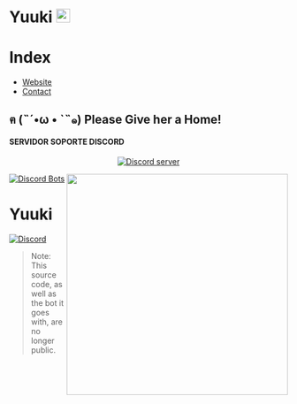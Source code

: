 
<h1> Yuuki <a href = 'https://discordapp.com/oauth2/authorize?client_id=365949788807757834&scope=bot&permissions=2084043903'>
    <img src="https://media.discordapp.net/attachments/414868965479940096/447618697490726912/asdd.png" height="25">
</a></h1>


# Index

- [Website](https://mitorisia.github.io/Komugari/)
- [Contact](https://yuukibot.github.io/)


## ฅ (˵´•ω • `˵๑) Please Give her a Home!

#### SERVIDOR SOPORTE DISCORD
<p align="center">
  <a href="https://discord.gg/abyRgJ8"><img src="https://discordapp.com/api/guilds/333039959500128256/widget.png?style=banner2" alt="Discord server"></a>
</p>
<a href="https://discordbots.org/bot/365949788807757834">
  <img src="https://discordbots.org/api/widget/365949788807757834.svg" alt="Discord Bots" />
</a>
<a href = 'https://discordapp.com/oauth2/authorize?client_id=365907645795794946&scope=bot&permissions=1043721303'>
    <img align="right" src="https://a.safe.moe/hu4ry.png" height="400">
</a>

# Yuuki
 
[![Discord](https://discordapp.com/api/guilds/333039959500128256/embed.png)](https://discord.gg/pXDNMAE)
> Note: This source code, as well as the bot it goes with, are no longer public.
